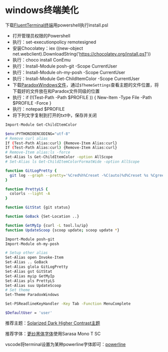 # windows终端美化

下载[FluentTerminal终端](https://github.com/felixse/FluentTerminal/releases)用powershell执行install.psl

- 打开管理员权限的Powershell
- 执行：set-executionpolicy remotesigned
- 安装Chocolatey：iex ((new-object net.webclient).DownloadString('https://chocolatey.org/install.ps1'))
- 执行：choco install ConEmu
- 执行：Install-Module posh-git -Scope CurrentUser
- 执行：Install-Module oh-my-posh -Scope CurrentUser
- 执行：Install-Module Get-ChildItemColor -Scope CurrentUser
- 下载[ParadoxWindows文件](https://raw.githubusercontent.com/vinsoncho/vinsoncho.github.io/master/2019/02.windows终端美化/ParadoxWindows.psm1)，通过`$ThemeSettings`查看主题的文件位置，将下载好的文件放在和Paradox文件同级的位置
- 执行：if (!(Test-Path -Path $PROFILE )) { New-Item -Type File -Path $PROFILE -Force }
- 执行：notepad $PROFILE
- 将下列文字复制到打开的txt中，保存并关闭

```bash
Import-Module Get-ChildItemColor

$env:PYTHONIOENCODING="utf-8"
# Remove curl alias
If (Test-Path Alias:curl) {Remove-Item Alias:curl}
If (Test-Path Alias:curl) {Remove-Item Alias:curl}
# Remove-Item alias:ls -force
Set-Alias ls Get-ChildItemColor -option AllScope
# Set-Alias ls Get-ChildItemColorFormatWide -option AllScope

function GitLogPretty {
  git log --graph --pretty='%Cred%h%Creset -%C(auto)%d%Creset %s %Cgreen(%cr) %C(bold blue)<%an>%Creset' --all
}

function PrettyLS {
  colorls --light -A
}

function GitStat {git status}

function GoBack {Set-Location ..}

function GetMyIp {curl -L tool.lu/ip}
function UpdateScoop {scoop update; scoop update *}

Import-Module posh-git
Import-Module oh-my-posh

# Setup other alias
Set-Alias open Invoke-Item
Set-Alias .. GoBack
Set-Alias glola GitLogPretty
Set-Alias gst GitStat
Set-Alias myip GetMyIp
Set-Alias pls PrettyLS
Set-Alias suu UpdateScoop
# Set theme
Set-Theme ParadoxWindows

Set-PSReadlineKeyHandler -Key Tab -Function MenuComplete

$DefaultUser = 'user'
```

推荐主题：[Solarized Dark Higher Contrast主题](https://github.com/mbadolato/iTerm2-Color-Schemes/tree/master/schemes)

推荐字体：[更纱黑体字体](https://github.com/be5invis/Sarasa-Gothic/releases)使用Sarasa Mono T SC

vscode将terminal设置为某种powerline字体即可：[powerline](https://github.com/powerline/fonts)